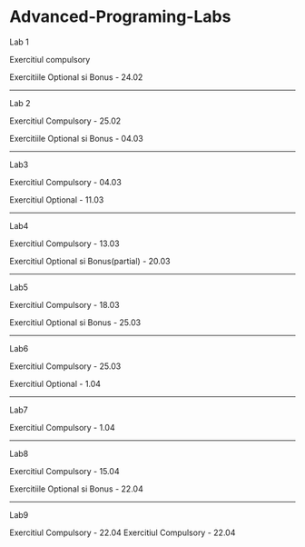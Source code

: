 # Advanced-Programing-Labs
Lab 1

Exercitiul compulsory

Exercitiile Optional si Bonus - 24.02

---------------------------------------------
Lab 2

Exercitiul Compulsory - 25.02

Exercitiile Optional si Bonus - 04.03

----------------------------------------------
Lab3

Exercitiul Compulsory - 04.03

Exercitiul Optional - 11.03

---------------------------------------------
Lab4

Exercitiul Compulsory - 13.03

Exercitiul Optional si Bonus(partial) - 20.03

--------------------------------------------
Lab5

Exercitiul Compulsory - 18.03

Exercitiul Optional si Bonus - 25.03

-------------------------------------------
Lab6

Exercitiul Compulsory - 25.03

Exercitiul Optional - 1.04

-------------------------------------------
Lab7

Exercitiul Compulsory - 1.04

------------------------------------------
Lab8

Exercitiul Compulsory - 15.04

Exercitiile Optional si Bonus - 22.04

---------------------------------------
Lab9

Exercitiul Compulsory - 22.04
Exercitiul Compulsory - 22.04
